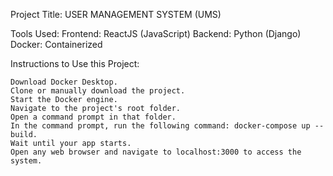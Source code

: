 Project Title: USER MANAGEMENT SYSTEM (UMS)

Tools Used:
    Frontend: ReactJS (JavaScript)
    Backend: Python (Django)
    Docker: Containerized

Instructions to Use this Project:

    Download Docker Desktop.
    Clone or manually download the project.
    Start the Docker engine.
    Navigate to the project's root folder.
    Open a command prompt in that folder.
    In the command prompt, run the following command: docker-compose up --build.
    Wait until your app starts.
    Open any web browser and navigate to localhost:3000 to access the system.




